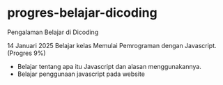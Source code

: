 # progres-belajar-dicoding
Pengalaman Belajar di Dicoding

14 Januari 2025
Belajar kelas Memulai Pemrograman dengan Javascript. (Progres 9%)
* Belajar tentang apa itu Javascript dan alasan menggunakannya.
* Belajar penggunaan javascript pada website
